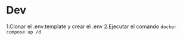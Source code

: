 


# Dev

1.Clonar el .env.template y crear el .env
2.Ejecutar el comando ```docker compose up /d```